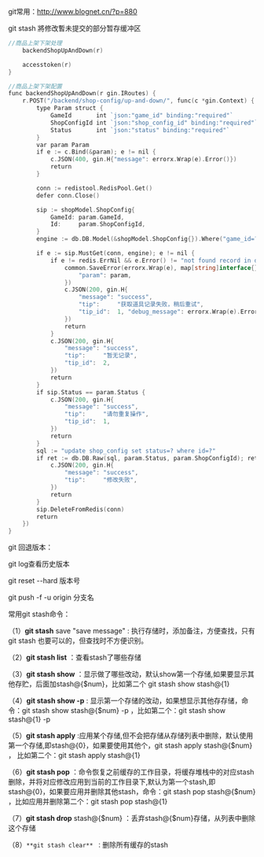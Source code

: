 git常用：http://www.blognet.cn/?p=880

git stash 將修改暫未提交的部分暂存缓冲区

```go
//商品上架下架处理
    backendShopUpAndDown(r)

    accesstoken(r)
}

//商品上架下架配置
func backendShopUpAndDown(r gin.IRoutes) {
    r.POST("/backend/shop-config/up-and-down/", func(c *gin.Context) {
        type Param struct {
            GameId       int `json:"game_id" binding:"required"`
            ShopConfigId int `json:"shop_config_id" binding:"required"`
            Status       int `json:"status" binding:"required"`
        }
        var param Param
        if e := c.Bind(&param); e != nil {
            c.JSON(400, gin.H{"message": errorx.Wrap(e).Error()})
            return
        }

        conn := redistool.RedisPool.Get()
        defer conn.Close()

        sip := shopModel.ShopConfig{
            GameId: param.GameId,
            Id:     param.ShopConfigId,
        }
        engine := db.DB.Model(&shopModel.ShopConfig{}).Where("game_id=? id=?", param.GameId, param.ShopConfigId)

        if e := sip.MustGet(conn, engine); e != nil {
            if e != redis.ErrNil && e.Error() != "not found record in db nor redis" {
                common.SaveError(errorx.Wrap(e), map[string]interface{}{
                    "param": param,
                })
                c.JSON(200, gin.H{
                    "message": "success",
                    "tip":     "获取道具记录失败，稍后重试",
                    "tip_id":  1, "debug_message": errorx.Wrap(e).Error(),
                })
                return
            }
            c.JSON(200, gin.H{
                "message": "success",
                "tip":     "暂无记录",
                "tip_id":  2,
            })
            return
        }
        if sip.Status == param.Status {
            c.JSON(200, gin.H{
                "message": "success",
                "tip":     "请勿重复操作",
                "tip_id":  1,
            })
            return
        }
        sql := "update shop_config set status=? where id=?"
        if ret := db.DB.Raw(sql, param.Status, param.ShopConfigId); ret != nil {
            c.JSON(200, gin.H{
                "message": "success",
                "tip":     "修改失败",
            })
            return
        }
        sip.DeleteFromRedis(conn)
        return
    })
}

```

git 回退版本：

git log查看历史版本

git reset --hard 版本号

git push -f -u origin 分支名

常用git stash命令：

（1）**git stash** save "save message" : 执行存储时，添加备注，方便查找，只有git stash 也要可以的，但查找时不方便识别。

（2）**git stash list** ：查看stash了哪些存储

（3）**git stash show** ：显示做了哪些改动，默认show第一个存储,如果要显示其他存贮，后面加stash@{$num}，比如第二个 git stash show stash@{1}

（4）**git stash show -p** : 显示第一个存储的改动，如果想显示其他存存储，命令：git stash show stash@{$num} -p ，比如第二个：git stash show stash@{1} -p

（5）**git stash apply** :应用某个存储,但不会把存储从存储列表中删除，默认使用第一个存储,即stash@{0}，如果要使用其他个，git stash apply stash@{$num} ， 比如第二个：git stash apply stash@{1} 

（6）**git stash pop** ：命令恢复之前缓存的工作目录，将缓存堆栈中的对应stash删除，并将对应修改应用到当前的工作目录下,默认为第一个stash,即stash@{0}，如果要应用并删除其他stash，命令：git stash pop stash@{$num} ，比如应用并删除第二个：git stash pop stash@{1}

（7）**git stash drop** stash@{$num} ：丢弃stash@{$num}存储，从列表中删除这个存储

（8）`**git stash clear** ：`删除所有缓存的stash